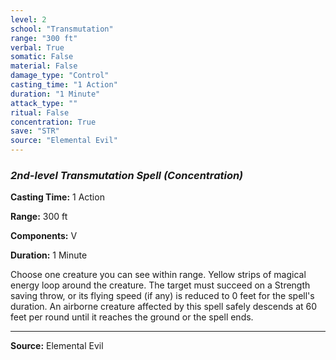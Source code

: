 ```yaml
---
level: 2
school: "Transmutation"
range: "300 ft"
verbal: True
somatic: False
material: False
damage_type: "Control"
casting_time: "1 Action"
duration: "1 Minute"
attack_type: ""
ritual: False
concentration: True
save: "STR"
source: "Elemental Evil"
---
```


### *2nd-level Transmutation Spell* *(Concentration)*

**Casting Time:** 1 Action

**Range:** 300 ft

**Components:** V

**Duration:** 1 Minute

Choose one creature you can see within range. Yellow strips of magical energy loop around the creature. The target must succeed on a Strength saving throw, or its flying speed (if any) is reduced to 0 feet for the spell's duration. An airborne creature affected by this spell safely descends at 60 feet per round until it reaches the ground or the spell ends.

---
**Source:** Elemental Evil
